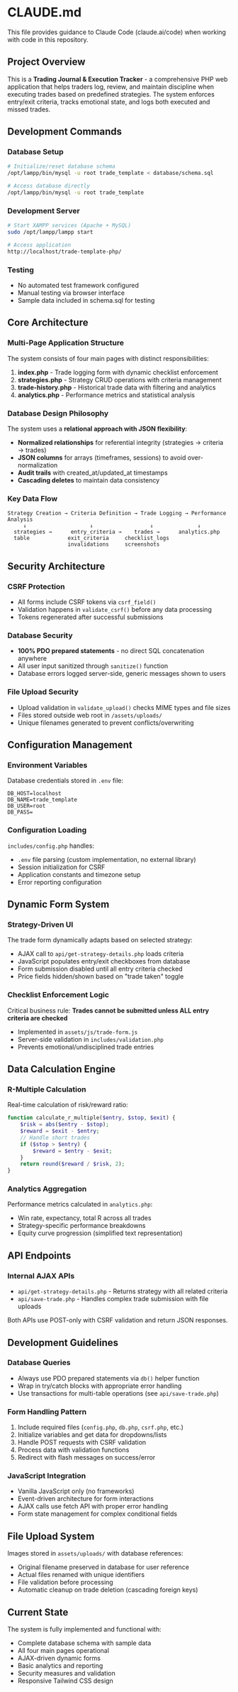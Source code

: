 # CLAUDE.md

This file provides guidance to Claude Code (claude.ai/code) when working with code in this repository.

## Project Overview

This is a **Trading Journal & Execution Tracker** - a comprehensive PHP web application that helps traders log, review, and maintain discipline when executing trades based on predefined strategies. The system enforces entry/exit criteria, tracks emotional state, and logs both executed and missed trades.

## Development Commands

### Database Setup
```bash
# Initialize/reset database schema
/opt/lampp/bin/mysql -u root trade_template < database/schema.sql

# Access database directly
/opt/lampp/bin/mysql -u root trade_template
```

### Development Server
```bash
# Start XAMPP services (Apache + MySQL)
sudo /opt/lampp/lampp start

# Access application
http://localhost/trade-template-php/
```

### Testing
- No automated test framework configured
- Manual testing via browser interface
- Sample data included in schema.sql for testing

## Core Architecture

### Multi-Page Application Structure
The system consists of four main pages with distinct responsibilities:

1. **index.php** - Trade logging form with dynamic checklist enforcement
2. **strategies.php** - Strategy CRUD operations with criteria management  
3. **trade-history.php** - Historical trade data with filtering and analytics
4. **analytics.php** - Performance metrics and statistical analysis

### Database Design Philosophy
The system uses a **relational approach with JSON flexibility**:

- **Normalized relationships** for referential integrity (strategies → criteria → trades)
- **JSON columns** for arrays (timeframes, sessions) to avoid over-normalization
- **Audit trails** with created_at/updated_at timestamps
- **Cascading deletes** to maintain data consistency

### Key Data Flow
```
Strategy Creation → Criteria Definition → Trade Logging → Performance Analysis
     ↓                    ↓                  ↓              ↓
  strategies →      entry_criteria →    trades →      analytics.php
  table            exit_criteria     checklist_logs
                   invalidations     screenshots
```

## Security Architecture

### CSRF Protection
- All forms include CSRF tokens via `csrf_field()`
- Validation happens in `validate_csrf()` before any data processing
- Tokens regenerated after successful submissions

### Database Security
- **100% PDO prepared statements** - no direct SQL concatenation anywhere
- All user input sanitized through `sanitize()` function
- Database errors logged server-side, generic messages shown to users

### File Upload Security
- Upload validation in `validate_upload()` checks MIME types and file sizes
- Files stored outside web root in `/assets/uploads/`
- Unique filenames generated to prevent conflicts/overwriting

## Configuration Management

### Environment Variables
Database credentials stored in `.env` file:
```
DB_HOST=localhost
DB_NAME=trade_template  
DB_USER=root
DB_PASS=
```

### Configuration Loading
`includes/config.php` handles:
- `.env` file parsing (custom implementation, no external library)
- Session initialization for CSRF
- Application constants and timezone setup
- Error reporting configuration

## Dynamic Form System

### Strategy-Driven UI
The trade form dynamically adapts based on selected strategy:
- AJAX call to `api/get-strategy-details.php` loads criteria
- JavaScript populates entry/exit checkboxes from database
- Form submission disabled until all entry criteria checked
- Price fields hidden/shown based on "trade taken" toggle

### Checklist Enforcement Logic
Critical business rule: **Trades cannot be submitted unless ALL entry criteria are checked**
- Implemented in `assets/js/trade-form.js`
- Server-side validation in `includes/validation.php` 
- Prevents emotional/undisciplined trade entries

## Data Calculation Engine

### R-Multiple Calculation
Real-time calculation of risk/reward ratio:
```php
function calculate_r_multiple($entry, $stop, $exit) {
    $risk = abs($entry - $stop);
    $reward = $exit - $entry;
    // Handle short trades
    if ($stop > $entry) {
        $reward = $entry - $exit;
    }
    return round($reward / $risk, 2);
}
```

### Analytics Aggregation
Performance metrics calculated in `analytics.php`:
- Win rate, expectancy, total R across all trades
- Strategy-specific performance breakdowns  
- Equity curve progression (simplified text representation)

## API Endpoints

### Internal AJAX APIs
- `api/get-strategy-details.php` - Returns strategy with all related criteria
- `api/save-trade.php` - Handles complex trade submission with file uploads

Both APIs use POST-only with CSRF validation and return JSON responses.

## Development Guidelines

### Database Queries
- Always use PDO prepared statements via `db()` helper function
- Wrap in try/catch blocks with appropriate error handling
- Use transactions for multi-table operations (see `api/save-trade.php`)

### Form Handling Pattern
1. Include required files (`config.php`, `db.php`, `csrf.php`, etc.)
2. Initialize variables and get data for dropdowns/lists
3. Handle POST requests with CSRF validation
4. Process data with validation functions
5. Redirect with flash messages on success/error

### JavaScript Integration
- Vanilla JavaScript only (no frameworks)
- Event-driven architecture for form interactions
- AJAX calls use fetch API with proper error handling
- Form state management for complex conditional fields

## File Upload System

Images stored in `assets/uploads/` with database references:
- Original filename preserved in database for user reference
- Actual files renamed with unique identifiers
- File validation before processing
- Automatic cleanup on trade deletion (cascading foreign keys)

## Current State

The system is fully implemented and functional with:
- Complete database schema with sample data
- All four main pages operational
- AJAX-driven dynamic forms
- Basic analytics and reporting
- Security measures and validation
- Responsive Tailwind CSS design